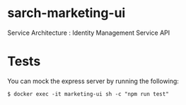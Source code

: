 # sarch-marketing-ui

Service Architecture : Identity Management Service API

# Tests

You can mock the express server by running the following:

```jshelllanguage
$ docker exec -it marketing-ui sh -c "npm run test"
```
